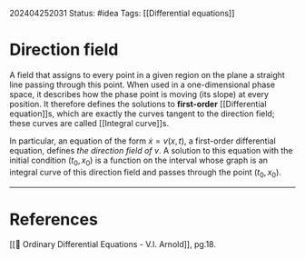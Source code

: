 202404252031
Status: #idea
Tags: [[Differential equations]]

# Direction field

A field that assigns to every point in a given region on the plane a straight line passing through this point. When used in a one-dimensional phase space, it describes how the phase point is moving (its slope) at every position. It therefore defines the solutions to **first-order** [[Differential equation]]s, which are exactly the curves tangent to the direction field; these curves are called [[Integral curve]]s.

In particular, an equation of the form $\dot x = v(x,t)$, a first-order differential equation, defines *the direction field of $v$*. A solution to this equation with the initial condition $(t_0,x_0)$ is a function on the interval whose graph is an integral curve of this direction field and passes through the point $(t_0,x_0).$

___
# References
[[📕 Ordinary Differential Equations - V.I. Arnold]], pg.18.